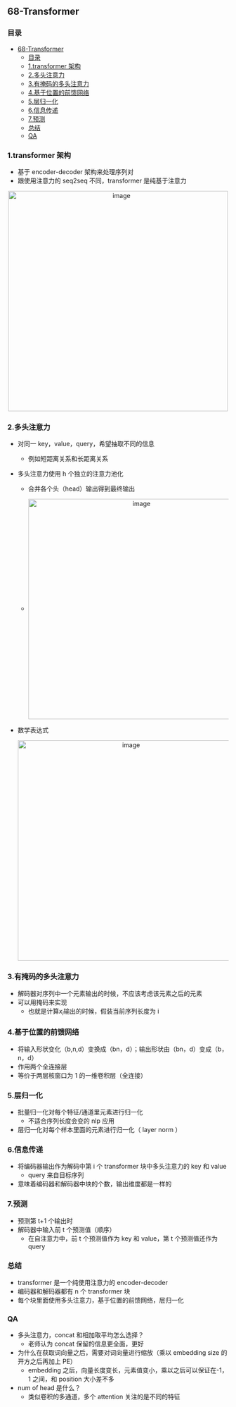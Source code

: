 ## 68-Transformer

### 目录

- [68-Transformer](#68-transformer)
  - [目录](#目录)
  - [1.transformer 架构](#1transformer架构)
  - [2.多头注意力](#2多头注意力)
  - [3.有掩码的多头注意力](#3有掩码的多头注意力)
  - [4.基于位置的前馈网络](#4基于位置的前馈网络)
  - [5.层归一化](#5层归一化)
  - [6.信息传递](#6信息传递)
  - [7.预测](#7预测)
  - [总结](#总结)
  - [QA](#qa)

### 1.transformer 架构

- 基于 encoder-decoder 架构来处理序列对
- 跟使用注意力的 seq2seq 不同，transformer 是纯基于注意力

<div align="center">
  <img src="https://assets.ng-tech.icu/book/DeepLearning-MuLi-Notes/imgs/68/68-01.png" alt="image" align="center" width=500 />
</div>

### 2.多头注意力

- 对同一 key，value，query，希望抽取不同的信息
  - 例如短距离关系和长距离关系
- 多头注意力使用 h 个独立的注意力池化

  - 合并各个头（head）输出得到最终输出

  - <div align="center">
      <img src="https://assets.ng-tech.icu/book/DeepLearning-MuLi-Notes/imgs/68/68-02.png" alt="image" align="center" width=500 />
    </div>

- 数学表达式

  <div align="center">
    <img src="https://assets.ng-tech.icu/book/DeepLearning-MuLi-Notes/imgs/68/68-02.png" alt="image" align="center" width=500 />
  </div>

### 3.有掩码的多头注意力

- 解码器对序列中一个元素输出的时候，不应该考虑该元素之后的元素
- 可以用掩码来实现
  - 也就是计算$x_i$输出的时候，假装当前序列长度为 i

### 4.基于位置的前馈网络

- 将输入形状变化（b,n,d）变换成（bn，d）；输出形状由（bn，d）变成（b，n，d）
- 作用两个全连接层
- 等价于两层核窗口为 1 的一维卷积层（全连接）

### 5.层归一化

- 批量归一化对每个特征/通道里元素进行归一化
  - 不适合序列长度会变的 nlp 应用
- 层归一化对每个样本里面的元素进行归一化（ layer norm ）

### 6.信息传递

- 将编码器输出作为解码中第 i 个 transformer 块中多头注意力的 key 和 value
  - query 来自目标序列
- 意味着编码器和解码器中块的个数，输出维度都是一样的

### 7.预测

- 预测第 t+1 个输出时
- 解码器中输入前 t 个预测值（顺序）
  - 在自注意力中，前 t 个预测值作为 key 和 value，第 t 个预测值还作为 query

### 总结

- transformer 是一个纯使用注意力的 encoder-decoder
- 编码器和解码器都有 n 个 transformer 块
- 每个块里面使用多头注意力，基于位置的前馈网络，层归一化

### QA

- 多头注意力，concat 和相加取平均怎么选择？
  - 老师认为 concat 保留的信息更全面，更好
- 为什么在获取词向量之后，需要对词向量进行缩放（乘以 embedding size 的开方之后再加上 PE）
  - embedding 之后，向量长度变长，元素值变小，乘以之后可以保证在-1，1 之间，和 position 大小差不多
- num of head 是什么？
  - 类似卷积的多通道，多个 attention 关注的是不同的特征
